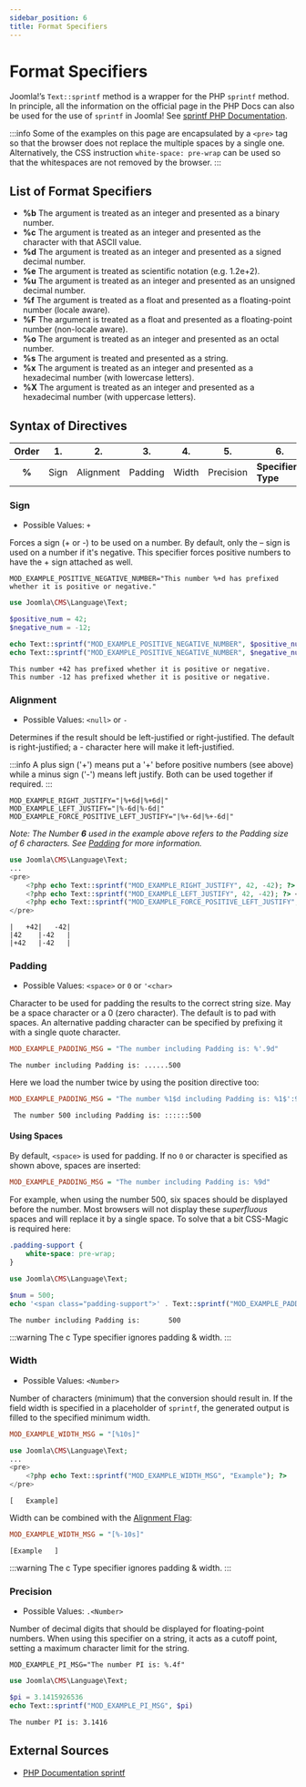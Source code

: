 ```yaml
---
sidebar_position: 6
title: Format Specifiers
---
```


Format Specifiers
=================

Joomla!’s `Text::sprintf` method is a wrapper for the PHP `sprintf` method. In principle, all the information on the 
official page in the PHP Docs can also be used for the use of `sprintf` in Joomla!
See [sprintf PHP Documentation](https://www.php.net/manual/en/function.sprintf.php).

:::info
Some of the examples on this page are encapsulated by a `<pre>` tag so that the browser does not replace the multiple 
spaces by a single one. Alternatively, the CSS instruction `white-space: pre-wrap` can be used so that the whitespaces 
are not removed by the browser.
:::

## List of Format Specifiers

- **%b** The argument is treated as an integer and presented as a binary number.
- **%c** The argument is treated as an integer and presented as the character with that ASCII value.
- **%d** The argument is treated as an integer and presented as a signed decimal number.
- **%e** The argument is treated as scientific notation (e.g. 1.2e+2).
- **%u** The argument is treated as an integer and presented as an unsigned decimal number.
- **%f** The argument is treated as a float and presented as a floating-point number (locale aware).
- **%F** The argument is treated as a float and presented as a floating-point number (non-locale aware).
- **%o** The argument is treated as an integer and presented as an octal number.
- **%s** The argument is treated and presented as a string.
- **%x** The argument is treated as an integer and presented as a hexadecimal number (with lowercase letters).
- **%X** The argument is treated as an integer and presented as a hexadecimal number (with uppercase letters).

## Syntax of Directives

| Order | 1.   | 2.        | 3.      | 4.    | 5.        | 6.                 |
|:-----:|------|-----------|---------|-------|-----------|--------------------|
| **%** | Sign | Alignment | Padding | Width | Precision | **Specifier-Type** |

### Sign

- Possible Values: `+`

Forces a sign (+ or -) to be used on a number. By default, only the – sign is used on a number if it's negative.
This specifier forces positive numbers to have the + sign attached as well.

```ìni title="Using the '+' Sign"
MOD_EXAMPLE_POSITIVE_NEGATIVE_NUMBER="This number %+d has prefixed whether it is positive or negative."
```

```php
use Joomla\CMS\Language\Text;

$positive_num = 42;
$negative_num = -12;

echo Text::sprintf("MOD_EXAMPLE_POSITIVE_NEGATIVE_NUMBER", $positive_num);
echo Text::sprintf("MOD_EXAMPLE_POSITIVE_NEGATIVE_NUMBER", $negative_num);
```

```plaintext title="Result including forced sign display for positive and negative numbers"
This number +42 has prefixed whether it is positive or negative.
This number -12 has prefixed whether it is positive or negative. 
```

### Alignment

- Possible Values: `<null>` or `-`

Determines if the result should be left-justified or right-justified. The default is right-justified; a - character
here will make it left-justified.

:::info
A plus sign ('+') means put a '+' before positive numbers (see above) while a minus sign ('-') means left justify.
Both can be used together if required.
:::

```ìni title="Using the '-' Sign to left-justify"
MOD_EXAMPLE_RIGHT_JUSTIFY="|%+6d|%+6d|"
MOD_EXAMPLE_LEFT_JUSTIFY="|%-6d|%-6d|"
MOD_EXAMPLE_FORCE_POSITIVE_LEFT_JUSTIFY="|%+-6d|%+-6d|"
```

*Note: The Number **6** used in the example above refers to the Padding size of 6 characters. See [Padding](#padding)
for more information.*

```php
use Joomla\CMS\Language\Text;
...
<pre>
    <?php echo Text::sprintf("MOD_EXAMPLE_RIGHT_JUSTIFY", 42, -42); ?> <br>
    <?php echo Text::sprintf("MOD_EXAMPLE_LEFT_JUSTIFY", 42, -42); ?> <br>
    <?php echo Text::sprintf("MOD_EXAMPLE_FORCE_POSITIVE_LEFT_JUSTIFY", 42, -42); ?>
</pre>
```

```plaintext title="Result"
|   +42|   -42| 
|42    |-42   | 
|+42   |-42   |
```

### Padding

- Possible Values: `<space>` or `0` or `'<char>`

Character to be used for padding the results to the correct string size. May be a space character or a 0 (zero
character). The default is to pad with spaces. An alternative padding character can be specified by prefixing it with a
single quote character.

```ini title="Using Padding"
MOD_EXAMPLE_PADDING_MSG = "The number including Padding is: %'.9d"
```

```plaintext title="When the number 500 is given and a dot is used as char"
The number including Padding is: ......500 
```

Here we load the number twice by using the position directive too:

```ini title="Using Padding once"
MOD_EXAMPLE_PADDING_MSG = "The number %1$d including Padding is: %1$':9d"
```

```plaintext title="When the number 500 is given and a colon is used as char"
 The number 500 including Padding is: ::::::500  
```

#### Using Spaces

By default, `<space>` is used for padding. If no `0` or character is specified as shown above, spaces are inserted:

```ini title="Using space Padding"
MOD_EXAMPLE_PADDING_MSG = "The number including Padding is: %9d"
```

For example, when using the number 500, six spaces should be displayed before the number. Most browsers will not
display these *superfluous* spaces and will replace it by a single space. To solve that a bit CSS-Magic is required
here:

```css title="CSS to render multiple whitespaces"
.padding-support {
    white-space: pre-wrap;
}
```

```php title="Encapsulating the Translation to render multiple whitespaces"
use Joomla\CMS\Language\Text;

$num = 500;
echo '<span class="padding-support">' . Text::sprintf("MOD_EXAMPLE_PADDING_MSG", $num) . '</span>';
```

```paintext title="Rendered with multiple whitespaces"
The number including Padding is:       500
```

:::warning
The c Type specifier ignores padding & width.
:::

### Width

- Possible Values: `<Number>`

Number of characters (minimum) that the conversion should result in. If the field width is specified in a placeholder
of `sprintf`, the generated output is filled to the specified minimum width.

```ini title="Setting width to 10 characters"
MOD_EXAMPLE_WIDTH_MSG = "[%10s]"
```

```php
use Joomla\CMS\Language\Text;
...
<pre>
    <?php echo Text::sprintf("MOD_EXAMPLE_WIDTH_MSG", "Example"); ?>
</pre>
```

```plaintext title="Result"
[   Example]
```

Width can be combined with the [Alignment Flag](#alignment):

```ini title="Setting width to 10 characters and align left justified"
MOD_EXAMPLE_WIDTH_MSG = "[%-10s]"
```

```plaintext title="Result left-justified"
[Example   ]
```

:::warning
The c Type specifier ignores padding & width.
:::

### Precision

- Possible Values: `.<Number>`

Number of decimal digits that should be displayed for floating-point numbers. When using this specifier on a string,
it acts as a cutoff point, setting a maximum character limit for the string.

```ìni text="Example Language File"
MOD_EXAMPLE_PI_MSG="The number PI is: %.4f"
```

```php text="Example Translation implementation using precisision"
use Joomla\CMS\Language\Text;

$pi = 3.1415926536
echo Text::sprintf("MOD_EXAMPLE_PI_MSG", $pi)
```

```txt text="Result"
The number PI is: 3.1416
```

## External Sources

- [PHP Documentation sprintf](https://www.php.net/manual/en/function.sprintf.php)